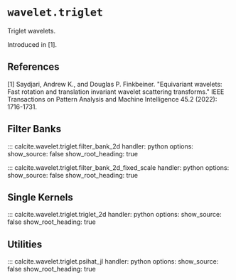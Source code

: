 # `wavelet.triglet`
Triglet wavelets.

Introduced in [1].

References
---
[1] Saydjari, Andrew K., and Douglas P. Finkbeiner. "Equivariant wavelets: Fast rotation and translation invariant wavelet scattering transforms." IEEE Transactions on Pattern Analysis and Machine Intelligence 45.2 (2022): 1716-1731.


## Filter Banks

::: calcite.wavelet.triglet.filter_bank_2d
    handler: python
    options:
        show_source: false
        show_root_heading: true

::: calcite.wavelet.triglet.filter_bank_2d_fixed_scale
    handler: python
    options:
        show_source: false
        show_root_heading: true

## Single Kernels

::: calcite.wavelet.triglet.triglet_2d
    handler: python
    options:
        show_source: false
        show_root_heading: true

## Utilities

::: calcite.wavelet.triglet.psihat_jl
    handler: python
    options:
        show_source: false
        show_root_heading: true
